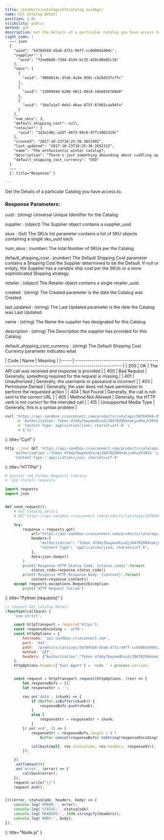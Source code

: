 ```yaml
---
title: /products/catalogs/&ltcatalog_uuid&gt/
name: Get Catalog Detail
position: 2.01
visibility: public
method: get
description: Get the Details of a particular Catalog you have access to
right_code: |
  ~~~ json
  {
    "uuid": "5d704568-d5a6-4751-94ff-cc0d86da99dc",
    "supplier": {
      "uuid": "f2ee86d6-7384-4144-bc35-428cd8e02c16"
    },
    "skus": [
      {
        "uuid": "9060814c-9feb-4a3e-958c-cb26d537cffc"
      },
      {
        "uuid": "12009d4d-6206-4811-9934-10e6016769e8"
      },
      {
        "uuid": "1ba7a1e7-0eb3-46ae-875f-67d65caa94fa"
      }
    ],
    "num_skus": 3,
    "default_shipping_cost": null,
    "retailer": {
      "uuid": "1d2e146c-a3df-4073-89c6-9ffc3061319c"
    },
    "created": "2017-10-23T18:25:36.265190Z",
    "last_updated": "2017-10-23T18:25:36.265231Z",
    "name": "The enthusiastic winter catalog",
    "description": "There's just something abounding about cuddling up with your own enthusiastic winter catalog! Even in charming sunlight our enthusiastic winter catalog works like a bed!It will blow your charming mind.Then tacos will start raining right out of the charming sky.Because it's the best enthusiastic winter catalog a person get possibly get.  At least on a charming Tuesday! Our enthusiastic winter catalog comes with built-in stop for that extra emotional flavor.",
    "default_shipping_cost_currency": "USD"
  }
  ~~~
  {: title="Response" }

---
```

Get the Details of a particular Catalog you have access to.

### Response Parameters:

uuid
: (string) Universal Unique Identifier for the Catalog

supplier
: (object) The Supplier object contains a supplier_uuid

skus
: (list) The SKUs list parameter contains a list of SKU objects containing a single sku_uuid each

num_skus
: (number) The total Number of SKUs per the Catalog

default_shipping_cost
: (number) The Default Shipping Cost parameter contains a Shipping Cost the Supplier determined to be the Default. If null or empty, the Supplier has a variable ship cost per the SKUs or a more sophisticated Shipping strategy.

retailer
: (object) The Retailer object contains a single retailer_uuid.

created
: (string) The Created parameter is the date the Catalog was Created.

last_updated
: (string) The Last Updated parameter is the date the Catalog was Last Updated.

name
: (string) The Name the supplier has designated for this Catalog

description
: (string) The Description the supplier has provided for this Catalog

default_shipping_cost_currency
: (string) The Default Shipping Cost Currency parameter indicates what

| Code | Name                   | Meaning                                                                      |
|------|-------------------------------------------------------------------------------------------------------|
| 200  | OK                     | The API call was received and response is provided                           |
| 400  | Bad Request            | Generally, something required for the request is missing                     |
| 401  | Unauthorized           | Generally, the username or password is incorrect                             |
| 403  | Permission Denied      | Generally, the user does not have permission to perform the requested action |
| 404  | Not Found              | Generally, the call is not sent to the correct URL                           |
| 405  | Method Not Allowed     | Generally, the HTTP verb is not correct for the intended call                |
| 415  | Unsupported Media Type | Generally, this is a syntax problem                                          |


~~~ bash
curl "https://api-sandbox.cruxconnect.com/products/catalogs/5d704568-d5a6-4751-94ff-cc0d86da99dc/" \
     -H 'Authorization: Token 47d4yfbwymedhiudj384702984nakju4hajh395d' \
     -H 'Content-Type: application/json; charset=utf-8' \
     -d $'{}'

~~~
{: title="Curl" }

~~~ bash
http --json GET 'https://api-sandbox.cruxconnect.com/products/catalogs/5d704568-d5a6-4751-94ff-cc0d86da99dc/' \
    'Authorization':'Token 47d4yfbwymedhiudj384702984nakju4hajh395d' \
    'Content-Type':'application/json; charset=utf-8'


~~~
{: title="HTTPie" }

~~~ python
# Install the Python Requests library:
# `pip install requests`

import requests
import json


def send_request():
    # Get Catalog Detail
    # GET https://api-sandbox.cruxconnect.com/products/catalogs/5d704568-d5a6-4751-94ff-cc0d86da99dc/

    try:
        response = requests.get(
            url="https://api-sandbox.cruxconnect.com/products/catalogs/5d704568-d5a6-4751-94ff-cc0d86da99dc/",
            headers={
                "Authorization": "Token 47d4yfbwymedhiudj384702984nakju4hajh395d",
                "Content-Type": "application/json; charset=utf-8",
            },
            data=json.dumps()
        )
        print('Response HTTP Status Code: {status_code}'.format(
            status_code=response.status_code))
        print('Response HTTP Response Body: {content}'.format(
            content=response.content))
    except requests.exceptions.RequestException:
        print('HTTP Request failed')

~~~
{: title="Python (requests)" }

~~~ javascript
// request Get Catalog Detail
(function(callback) {
    'use strict';

    const httpTransport = require('https');
    const responseEncoding = 'utf8';
    const httpOptions = {
        hostname: 'api-sandbox.cruxconnect.com',
        port: '443',
        path: '/products/catalogs/5d704568-d5a6-4751-94ff-cc0d86da99dc/',
        method: 'GET',
        headers: {"Authorization":"Token 47d4yfbwymedhiudj384702984nakju4hajh395d","Content-Type":"application/json; charset=utf-8"}
    };
    httpOptions.headers['User-Agent'] = 'node ' + process.version;


    const request = httpTransport.request(httpOptions, (res) => {
        let responseBufs = [];
        let responseStr = '';

        res.on('data', (chunk) => {
            if (Buffer.isBuffer(chunk)) {
                responseBufs.push(chunk);
            }
            else {
                responseStr = responseStr + chunk;
            }
        }).on('end', () => {
            responseStr = responseBufs.length > 0 ?
                Buffer.concat(responseBufs).toString(responseEncoding) : responseStr;

            callback(null, res.statusCode, res.headers, responseStr);
        });

    })
    .setTimeout(0)
    .on('error', (error) => {
        callback(error);
    });
    request.write("{}")
    request.end();


})((error, statusCode, headers, body) => {
    console.log('ERROR:', error);
    console.log('STATUS:', statusCode);
    console.log('HEADERS:', JSON.stringify(headers));
    console.log('BODY:', body);
});

~~~
{: title="Node.js" }

